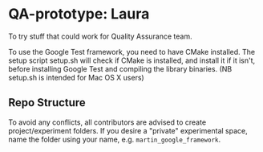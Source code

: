 # QA-prototype: Laura
To try stuff that could work for Quality Assurance team.

To use the Google Test framework, you need to have CMake installed. The setup script setup.sh will check if CMake is installed, and install it if it isn't, before installing Google Test and compiling the library binaries. (NB setup.sh is intended for Mac OS X users)

## Repo Structure
To avoid any conflicts, all contributors are advised to create project/experiment folders. If you desire a "private" experimental space, name the folder using your name, e.g. `martin_google_framework`.
